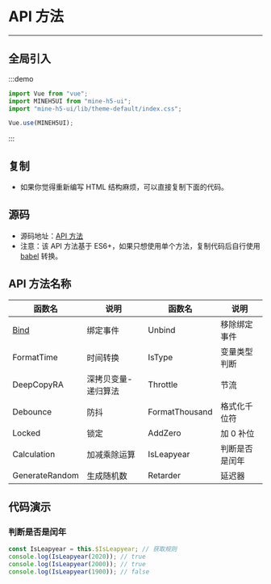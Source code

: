 [Bind]:https://github.com/biaov/MINE-H5-UI/blob/master/packages/MeAPI/event.js

# API 方法

----

## 全局引入

:::demo

```JavaScript
import Vue from "vue";
import MINEH5UI from "mine-h5-ui";
import "mine-h5-ui/lib/theme-default/index.css";

Vue.use(MINEH5UI);
```

:::

## 复制

* 如果你觉得重新编写 HTML 结构麻烦，可以直接复制下面的代码。

## 源码

* 源码地址：[API 方法](https://github.com/biaov/MINE-H5-UI/blob/master/packages/MeAPI/function.js)
* 注意：该 API 方法基于 ES6+，如果只想使用单个方法，复制代码后自行使用 [babel](https://www.babeljs.cn/) 转换。

## API 方法名称

| 函数名         | 说明                | 函数名         | 说明           |
|----------------|---------------------|----------------|----------------|
| [Bind]         | 绑定事件            | Unbind         | 移除绑定事件   |
| FormatTime     | 时间转换            | IsType         | 变量类型判断   |
| DeepCopyRA     | 深拷贝变量-递归算法 | Throttle       | 节流           |
| Debounce       | 防抖                | FormatThousand | 格式化千位符   |
| Locked         | 锁定                | AddZero        | 加 0 补位      |
| Calculation    | 加减乘除运算        | IsLeapyear     | 判断是否是闰年 |
| GenerateRandom | 生成随机数          | Retarder       | 延迟器         |

## 代码演示

### 判断是否是闰年

```JavaScript
const IsLeapyear = this.$IsLeapyear; // 获取规则
console.log(IsLeapyear(2020)); // true
console.log(IsLeapyear(2000)); // true
console.log(IsLeapyear(1900)); // false
```
